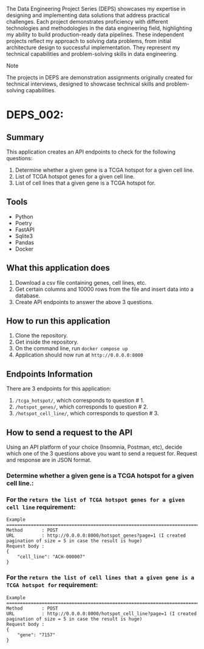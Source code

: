 The Data Engineering Project Series (DEPS) showcases my expertise in designing and implementing data solutions that address practical challenges. Each project demonstrates proficiency with different technologies and methodologies in the data engineering field, highlighting my ability to build production-ready data pipelines. These independent projects reflect my approach to solving data problems, from initial architecture design to successful implementation. They represent my technical capabilities and problem-solving skills in data engineering.

> [!NOTE]
> The projects in DEPS are demonstration assignments originally created for technical interviews, designed to showcase technical skills and problem-solving capabilities.

# DEPS_002:

## Summary
This application creates an API endpoints to check for the following questions:
1. Determine whether a given gene is a TCGA hotspot for a given cell line.
2. List of TCGA hotspot genes for a given cell line.
3. List of cell lines that a given gene is a TCGA hotspot for.

## Tools
* Python
* Poetry
* FastAPI
* Sqlite3
* Pandas
* Docker

## What this application does
1. Download a csv file containing genes, cell lines, etc.
2. Get certain columns and 10000 rows from the file and insert data into a database.
3. Create API endpoints to answer the above 3 questions.

## How to run this application
1. Clone the repository.
2. Get inside the repository.
3. On the command line, run `docker compose up`
4. Application should now run at `http://0.0.0.0:8000`

## Endpoints Information
There are 3 endpoints for this application:
1. `/tcga_hotspot/`, which corresponds to question # 1.
2. `/hotspot_genes/`, which corresponds to question # 2.
3. `/hotspot_cell_line/`, which corresponds to question # 3.

## How to send a request to the API
Using an API platform of your choice (Insomnia, Postman, etc), decide which one of the 3 questions above you want to send a request for.
Request and response are in JSON format.
### Determine whether a given gene is a TCGA hotspot for a given cell line.:

### For the `return the list of TCGA hotspot genes for a given cell line` requirement:
```
Example
==============================================================================================================================
Method       : POST
URL          : http://0.0.0.0:8000/hotspot_genes?page=1 (I created pagination of size = 5 in case the result is huge)
Request body : 
{
    "cell_line": "ACH-000007"
}
```
### For the `return the list of cell lines that a given gene is a TCGA hotspot for` requirement:
```
Example
==============================================================================================================================
Method       : POST
URL          : http://0.0.0.0:8000/hotspot_cell_line?page=1 (I created pagination of size = 5 in case the result is huge)
Request body : 
{
	"gene": "7157"
}
```
